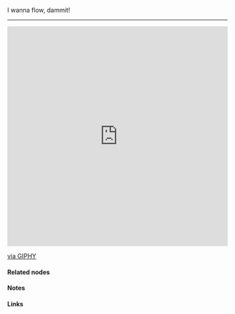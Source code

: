 ---
---

I wanna flow, dammit!

***

<div style="width:100%;height:0;padding-bottom:100%;position:relative;"><iframe src="https://giphy.com/embed/QZmKJyPoR2kqChtBqV" width="100%" height="100%" style="position:absolute" frameBorder="0" class="giphy-embed" allowFullScreen></iframe></div><p><a href="https://giphy.com/gifs/flow-drip-lava-QZmKJyPoR2kqChtBqV">via GIPHY</a></p>



#### Related nodes




#### Notes




#### Links